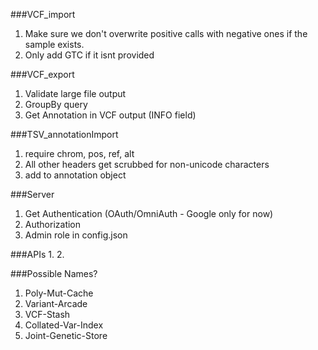 ###VCF_import
1.  Make sure we don't overwrite positive calls with negative ones if the sample exists.
2.  Only add GTC if it isnt provided

###VCF_export
1.  Validate large file output
2.  GroupBy query
3.  Get Annotation in VCF output (INFO field)

###TSV_annotationImport
1. require chrom, pos, ref, alt
2. All other headers get scrubbed for non-unicode characters
3. add to annotation object
 
###Server
1.  Get Authentication (OAuth/OmniAuth - Google only for now)
2.  Authorization
3.  Admin role in config.json

###APIs
1.
2.

###Possible Names?
1. Poly-Mut-Cache
2. Variant-Arcade
3. VCF-Stash
4. Collated-Var-Index
5. Joint-Genetic-Store
